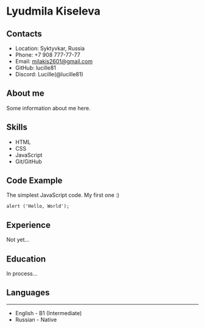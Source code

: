 # Lyudmila Kiseleva


## Contacts


- Location: Syktyvkar, Russia
- Phone: +7 908 777-77-77
- Email: milakis2601@gmail.com
- GitHub: lucille81
- Discord: Lucille(@lucille81)

## About me


Some information about me here.

## Skills


- HTML
- CSS
- JavaScript
- Git/GitHub

## Code Example


The simplest JavaScript code. My first one :)
```
alert ('Hello, World');
```

## Experience


Not yet...

## Education


In process...

## Languages

***

- English - B1 (Intermediate)
- Russian - Native